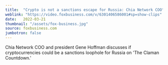 ```yaml
---
title:  "Crypto is not a sanctions escape for Russia: Chia Network COO"
weblink: "https://video.foxbusiness.com/v/6301406586001#sp=show-clips"
date:   2022-03-21
thumbnail: "/assets/fox-business.jpg"
source: foxbusiness.com
jumbotron: false
---
```

Chia Network COO and president Gene Hoffman discusses if cryptocurrencies could be a sanctions loophole for Russia on 'The Claman Countdown.'
